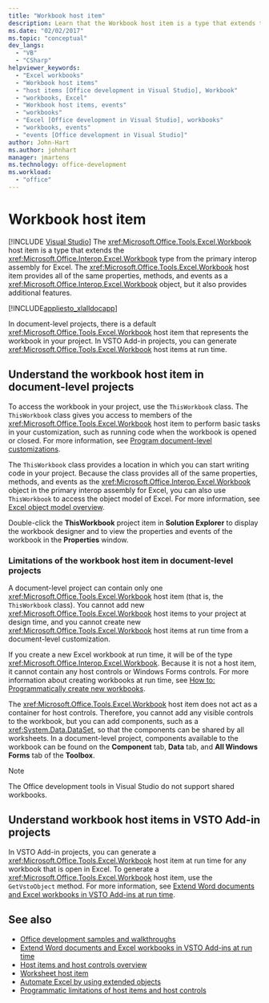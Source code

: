 ```yaml
---
title: "Workbook host item"
description: Learn that the Workbook host item is a type that extends the Workbook type from the primary interop assembly for Microsoft Excel.
ms.date: "02/02/2017"
ms.topic: "conceptual"
dev_langs:
  - "VB"
  - "CSharp"
helpviewer_keywords:
  - "Excel workbooks"
  - "Workbook host items"
  - "host items [Office development in Visual Studio], Workbook"
  - "workbooks, Excel"
  - "Workbook host items, events"
  - "workbooks"
  - "Excel [Office development in Visual Studio], workbooks"
  - "workbooks, events"
  - "events [Office development in Visual Studio]"
author: John-Hart
ms.author: johnhart
manager: jmartens
ms.technology: office-development
ms.workload:
  - "office"
---
```

# Workbook host item

 [!INCLUDE [Visual Studio](~/includes/applies-to-version/vs-windows-only.md)]
  The <xref:Microsoft.Office.Tools.Excel.Workbook> host item is a type that extends the <xref:Microsoft.Office.Interop.Excel.Workbook> type from the primary interop assembly for Excel. The <xref:Microsoft.Office.Tools.Excel.Workbook> host item provides all of the same properties, methods, and events as a <xref:Microsoft.Office.Interop.Excel.Workbook> object, but it also provides additional features.

 [!INCLUDE[appliesto_xlalldocapp](../vsto/includes/appliesto-xlalldocapp-md.md)]

 In document-level projects, there is a default <xref:Microsoft.Office.Tools.Excel.Workbook> host item that represents the workbook in your project. In VSTO Add-in projects, you can generate <xref:Microsoft.Office.Tools.Excel.Workbook> host items at run time.

## Understand the workbook host item in document-level projects
 To access the workbook in your project, use the `ThisWorkbook` class. The `ThisWorkbook` class gives you access to members of the <xref:Microsoft.Office.Tools.Excel.Workbook> host item to perform basic tasks in your customization, such as running code when the workbook is opened or closed. For more information, see [Program document-level customizations](../vsto/programming-document-level-customizations.md).

 The `ThisWorkbook` class provides a location in which you can start writing code in your project. Because the class provides all of the same properties, methods, and events as the <xref:Microsoft.Office.Interop.Excel.Workbook> object in the primary interop assembly for Excel, you can also use `ThisWorkbook` to access the object model of Excel. For more information, see [Excel object model overview](../vsto/excel-object-model-overview.md).

 Double-click the **ThisWorkbook** project item in **Solution Explorer** to display the workbook designer and to view the properties and events of the workbook in the **Properties** window.

### Limitations of the workbook host item in document-level projects
 A document-level project can contain only one <xref:Microsoft.Office.Tools.Excel.Workbook> host item (that is, the `ThisWorkbook` class). You cannot add new <xref:Microsoft.Office.Tools.Excel.Workbook> host items to your project at design time, and you cannot create new <xref:Microsoft.Office.Tools.Excel.Workbook> host items at run time from a document-level customization.

 If you create a new Excel workbook at run time, it will be of the type <xref:Microsoft.Office.Interop.Excel.Workbook>. Because it is not a host item, it cannot contain any host controls or Windows Forms controls. For more information about creating workbooks at run time, see [How to: Programmatically create new workbooks](../vsto/how-to-programmatically-create-new-workbooks.md).

 The <xref:Microsoft.Office.Tools.Excel.Workbook> host item does not act as a container for host controls. Therefore, you cannot add any visible controls to the workbook, but you can add components, such as a <xref:System.Data.DataSet>, so that the components can be shared by all worksheets. In a document-level project, components available to the workbook can be found on the **Component** tab, **Data** tab, and **All Windows Forms** tab of the **Toolbox**.

> [!NOTE]
> The Office development tools in Visual Studio do not support shared workbooks.

## Understand workbook host items in VSTO Add-in projects
 In VSTO Add-in projects, you can generate a <xref:Microsoft.Office.Tools.Excel.Workbook> host item at run time for any workbook that is open in Excel. To generate a <xref:Microsoft.Office.Tools.Excel.Workbook> host item, use the `GetVstoObject` method. For more information, see [Extend Word documents and Excel workbooks in VSTO Add-ins at run time](../vsto/extending-word-documents-and-excel-workbooks-in-vsto-add-ins-at-run-time.md).

## See also
- [Office development samples and walkthroughs](../vsto/office-development-samples-and-walkthroughs.md)
- [Extend Word documents and Excel workbooks in VSTO Add-ins at run time](../vsto/extending-word-documents-and-excel-workbooks-in-vsto-add-ins-at-run-time.md)
- [Host items and host controls overview](../vsto/host-items-and-host-controls-overview.md)
- [Worksheet host item](../vsto/worksheet-host-item.md)
- [Automate Excel by using extended objects](../vsto/automating-excel-by-using-extended-objects.md)
- [Programmatic limitations of host items and host controls](../vsto/programmatic-limitations-of-host-items-and-host-controls.md)
